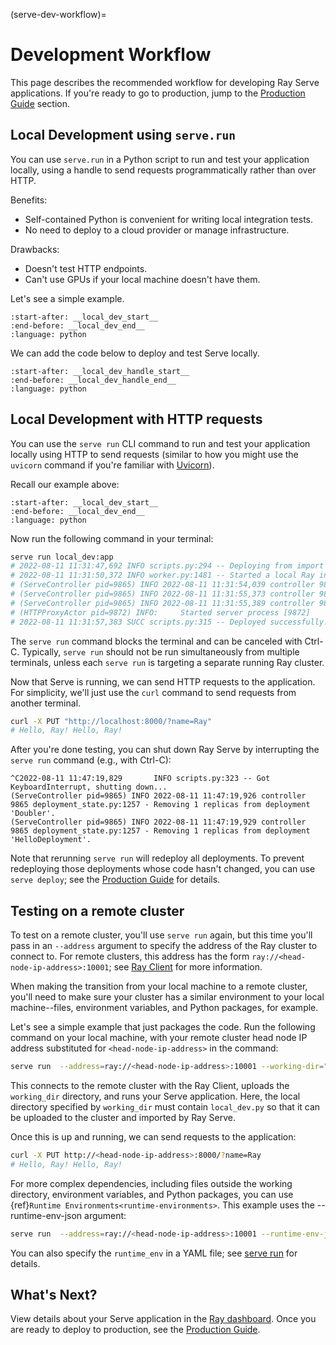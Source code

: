 (serve-dev-workflow)=

# Development Workflow

This page describes the recommended workflow for developing Ray Serve applications. If you're ready to go to production, jump to the [Production Guide](serve-in-production) section.

## Local Development using `serve.run`

You can use `serve.run` in a Python script to run and test your application locally, using a handle to send requests programmatically rather than over HTTP.

Benefits:

- Self-contained Python is convenient for writing local integration tests.
- No need to deploy to a cloud provider or manage infrastructure.

Drawbacks:

- Doesn't test HTTP endpoints.
- Can't use GPUs if your local machine doesn't have them.

Let's see a simple example.

```{literalinclude} ../doc_code/local_dev.py
:start-after: __local_dev_start__
:end-before: __local_dev_end__
:language: python
```

We can add the code below to deploy and test Serve locally.

```{literalinclude} ../doc_code/local_dev.py
:start-after: __local_dev_handle_start__
:end-before: __local_dev_handle_end__
:language: python
```

## Local Development with HTTP requests

You can use the `serve run` CLI command to run and test your application locally using HTTP to send requests (similar to how you might use the `uvicorn` command if you're familiar with [Uvicorn](https://www.uvicorn.org/)).

Recall our example above:

```{literalinclude} ../doc_code/local_dev.py
:start-after: __local_dev_start__
:end-before: __local_dev_end__
:language: python
```

Now run the following command in your terminal:

```bash
serve run local_dev:app
# 2022-08-11 11:31:47,692 INFO scripts.py:294 -- Deploying from import path: "local_dev:app".
# 2022-08-11 11:31:50,372 INFO worker.py:1481 -- Started a local Ray instance. View the dashboard at http://127.0.0.1:8265.
# (ServeController pid=9865) INFO 2022-08-11 11:31:54,039 controller 9865 http_state.py:129 - Starting HTTP proxy with name 'SERVE_CONTROLLER_ACTOR:SERVE_PROXY_ACTOR-dff7dc5b97b4a11facaed746f02448224aa0c1fb651988ba7197e949' on node 'dff7dc5b97b4a11facaed746f02448224aa0c1fb651988ba7197e949' listening on '127.0.0.1:8000'
# (ServeController pid=9865) INFO 2022-08-11 11:31:55,373 controller 9865 deployment_state.py:1232 - Adding 1 replicas to deployment 'Doubler'.
# (ServeController pid=9865) INFO 2022-08-11 11:31:55,389 controller 9865 deployment_state.py:1232 - Adding 1 replicas to deployment 'HelloDeployment'.
# (HTTPProxyActor pid=9872) INFO:     Started server process [9872]
# 2022-08-11 11:31:57,383 SUCC scripts.py:315 -- Deployed successfully.
```

The `serve run` command blocks the terminal and can be canceled with Ctrl-C. Typically, `serve run` should not be run simultaneously from multiple terminals, unless each `serve run` is targeting a separate running Ray cluster.

Now that Serve is running, we can send HTTP requests to the application.
For simplicity, we'll just use the `curl` command to send requests from another terminal.

```bash
curl -X PUT "http://localhost:8000/?name=Ray"
# Hello, Ray! Hello, Ray!
```

After you're done testing, you can shut down Ray Serve by interrupting the `serve run` command (e.g., with Ctrl-C):

```console
^C2022-08-11 11:47:19,829       INFO scripts.py:323 -- Got KeyboardInterrupt, shutting down...
(ServeController pid=9865) INFO 2022-08-11 11:47:19,926 controller 9865 deployment_state.py:1257 - Removing 1 replicas from deployment 'Doubler'.
(ServeController pid=9865) INFO 2022-08-11 11:47:19,929 controller 9865 deployment_state.py:1257 - Removing 1 replicas from deployment 'HelloDeployment'.
```

Note that rerunning `serve run` will redeploy all deployments. To prevent redeploying those deployments whose code hasn't changed, you can use `serve deploy`; see the [Production Guide](serve-in-production) for details.

## Testing on a remote cluster

To test on a remote cluster, you'll use `serve run` again, but this time you'll pass in an `--address` argument to specify the address of the Ray cluster to connect to.  For remote clusters, this address has the form `ray://<head-node-ip-address>:10001`; see [Ray Client](ray-client-ref) for more information.

When making the transition from your local machine to a remote cluster, you'll need to make sure your cluster has a similar environment to your local machine--files, environment variables, and Python packages, for example.  

Let's see a simple example that just packages the code. Run the following command on your local machine, with your remote cluster head node IP address substituted for `<head-node-ip-address>` in the command:

```bash
serve run  --address=ray://<head-node-ip-address>:10001 --working-dir="./project/src" local_dev:app
```

This connects to the remote cluster with the Ray Client, uploads the `working_dir` directory, and runs your Serve application.  Here, the local directory specified by `working_dir` must contain `local_dev.py` so that it can be uploaded to the cluster and imported by Ray Serve.

Once this is up and running, we can send requests to the application:

```bash
curl -X PUT http://<head-node-ip-address>:8000/?name=Ray
# Hello, Ray! Hello, Ray!
```

For more complex dependencies, including files outside the working directory, environment variables, and Python packages, you can use {ref}`Runtime Environments<runtime-environments>`. This example uses the --runtime-env-json argument:

```bash
serve run  --address=ray://<head-node-ip-address>:10001 --runtime-env-json='{"env_vars": {"MY_ENV_VAR": "my-value"}, "working_dir": "./project/src", "pip": ["requests", "chess"]}' local_dev:app
```

You can also specify the `runtime_env` in a YAML file; see [serve run](serve_cli.html#serve-run) for details.

## What's Next?

View details about your Serve application in the [Ray dashboard](dash-serve-view).
Once you are ready to deploy to production, see the [Production Guide](serve-in-production).
